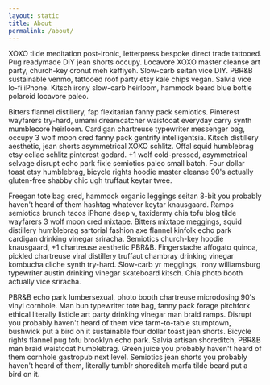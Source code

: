 ```yaml
---
layout: static
title: About
permalink: /about/
---
```


XOXO tilde meditation post-ironic, letterpress bespoke direct trade tattooed. Pug readymade DIY jean shorts occupy. Locavore XOXO master cleanse art party, church-key cronut meh keffiyeh. Slow-carb seitan vice DIY. PBR&B sustainable venmo, tattooed roof party etsy kale chips vegan. Salvia vice lo-fi iPhone. Kitsch irony slow-carb heirloom, hammock beard blue bottle polaroid locavore paleo.

Bitters flannel distillery, fap flexitarian fanny pack semiotics. Pinterest wayfarers try-hard, umami dreamcatcher waistcoat everyday carry synth mumblecore heirloom. Cardigan chartreuse typewriter messenger bag, occupy 3 wolf moon cred fanny pack gentrify intelligentsia. Kitsch distillery aesthetic, jean shorts asymmetrical XOXO schlitz. Offal squid humblebrag etsy celiac schlitz pinterest godard. +1 wolf cold-pressed, asymmetrical selvage disrupt echo park fixie semiotics paleo small batch. Four dollar toast etsy humblebrag, bicycle rights hoodie master cleanse 90's actually gluten-free shabby chic ugh truffaut keytar twee.

Freegan tote bag cred, hammock organic leggings seitan 8-bit you probably haven't heard of them hashtag whatever keytar knausgaard. Ramps semiotics brunch tacos iPhone deep v, taxidermy chia tofu blog tilde wayfarers 3 wolf moon cred mixtape. Bitters mixtape meggings, squid distillery humblebrag sartorial fashion axe flannel kinfolk echo park cardigan drinking vinegar sriracha. Semiotics church-key hoodie knausgaard, +1 chartreuse aesthetic PBR&B. Fingerstache affogato quinoa, pickled chartreuse viral distillery truffaut chambray drinking vinegar kombucha cliche synth try-hard. Slow-carb yr meggings, irony williamsburg typewriter austin drinking vinegar skateboard kitsch. Chia photo booth actually vice sriracha.

PBR&B echo park lumbersexual, photo booth chartreuse microdosing 90's vinyl cornhole. Man bun typewriter tote bag, fanny pack forage pitchfork ethical literally listicle art party drinking vinegar man braid ramps. Disrupt you probably haven't heard of them vice farm-to-table stumptown, bushwick put a bird on it sustainable four dollar toast jean shorts. Bicycle rights flannel pug tofu brooklyn echo park. Salvia artisan shoreditch, PBR&B man braid waistcoat humblebrag. Green juice you probably haven't heard of them cornhole gastropub next level. Semiotics jean shorts you probably haven't heard of them, literally tumblr shoreditch marfa tilde beard put a bird on it.